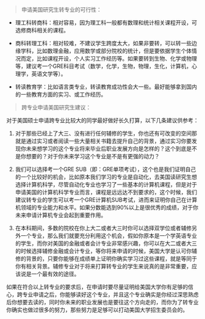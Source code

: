 

> 申请美国研究生转专业的可行性：

- 理工科转商科：相对容易，因为理工科一般都有数理和统计相关课程开设，可选修商科相关的课程。

- 商科转理工科：相对较难，不建议学生跨度太大，如果非要转，可以转一些边缘学科，比如数理金融，应用数学或部分院校的统计，但是要依据学生个体情况而定，比如课程开设，个人实习工作经历等。如果要转到生物、化学或物理等，建议考一个GRE科目考试（数学，化学，生物，物理，生化，计算机，心理学，英语文学等）。

- 转读教育学：比如语言类专业，转读教育成功性会大一些。最好能够拿到国内的一些教育方面的实习、或工作经历。



> 跨专业申请美国研究生建议：

对于美国硕士申请跨专业比较大的同学最好做好长久打算，以下几条建议供参考：






1. 对于那些已经上了大三、没有进行任何辅修的学生，你也还有可改变的空间那就是通过实习或者阅读一些大量相关书籍去提升自己的背景，通过实习你要发现你未来想学习的这个专业将来毕业后职业发展方向是怎样的？这个到底是不是你想要的？对于你未来学习这个专业是不是有更强的动力？



2. 我们可以选择考一个GRE SUB（即：GRE单项考试），这个也是我们证明自己的一个比较好的机会，比如原本我们学习的专业是自动化，去美国读研究生想选择计算机科学，尽管自动化专业也学习了一些基本的计算机课程，但是对于申请美国的计算机科学专业而言，课程是远远达不到要求的，这个时候，我们建议转专业的学生可以考一个GRE计算机SUB考试，进而来证明你自己在计算机领域的专业能力和水平。如果分数能选到90%以上是很优秀的成绩，对于你未来申请计算机专业会起到重要作用。



3. 在本科期间，多数的院校在你上大二或者大三时你可以选择双学位或者辅修另外一个专业，那么我们就要充分利用这个机会，假如你原本是一个学英语专业的学生，而你对美国的金融或者会计专业非常感兴趣，你可以在大二或者大三的时候选择辅修金融或会计专业，等你将来申请的时候，美国大学是认可你辅修的背景的，只要你能够在成绩单上证明你确实学习过这些课程，就是等同于你有相关背景。辅修专业对于将来打算转专业的学生来说真的是非常重要，应该说是一个最有效的途径。

如果在符合以上转专业的要求后，在申请时要尽量证明给美国大学你有足够的信心，跨专业申请之后，你能够读好这个专业，并且这个专业确实是你经过深思熟虑后你想要去读的，同时你未来的职业发展也是要往这个方向走的，而你为了转专业你确实也做过很多的努力，那些努力是足够可以打动美国大学招生委员会的。
